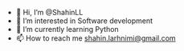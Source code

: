 - 👋 Hi, I’m @ShahinLL
- 👀 I’m interested in Software development
- 🌱 I’m currently learning Python
- 📫 How to reach me shahin.larhnimi@gmail.com

<!---
ShahinLL/ShahinLL is a ✨ special ✨ repository because its `README.md` (this file) appears on your GitHub profile.
You can click the Preview link to take a look at your changes.
--->
